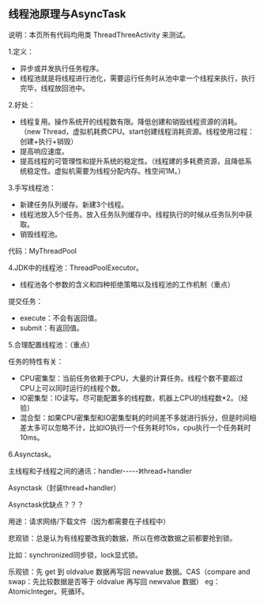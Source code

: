 ## 线程池原理与AsyncTask

说明：本页所有代码均用类 ThreadThreeActivity 来测试。

1.定义：

* 异步或并发执行任务程序。
* 线程池就是将线程进行池化，需要运行任务时从池中拿一个线程来执行，执行完毕，线程放回池中。

2.好处：

* 线程复用。操作系统开的线程数有限。降低创建和销毁线程资源的消耗。（new Thread，虚拟机耗费CPU。start创建线程消耗资源。线程使用过程：创建+执行+销毁）
* 提高响应速度。
* 提高线程的可管理性和提升系统的稳定性。（线程建的多耗费资源，且降低系统稳定性。虚拟机需要为线程分配内存。栈空间1M。）

3.手写线程池：

* 新建任务队列缓存。新建3个线程。
* 线程池放入5个任务。放入任务队列缓存中。线程执行的时候从任务队列中获取。
* 销毁线程池。

代码：MyThreadPool

4.JDK中的线程池：ThreadPoolExecutor。

* 线程池各个参数的含义和四种拒绝策略以及线程池的工作机制（重点）

提交任务：

* execute：不会有返回值。
* submit：有返回值。

5.合理配置线程池：（重点）

任务的特性有关：

* CPU密集型：当前任务依赖于CPU，大量的计算任务。线程个数不要超过CPU上可以同时运行的线程个数。
* IO密集型：IO读写。尽可能配置多的线程数，机器上CPU的线程数*2。（经验）
* 混合型：如果CPU密集型和IO密集型耗的时间差不多就进行拆分，但是时间相差太多可以忽略不计，比如IO执行一个任务耗时10s，cpu执行一个任务耗时10ms。

6.Asynctask。

主线程和子线程之间的通讯：handler-----》thread+handler

Asynctask（封装thread+handler）

Asynctask优缺点？？？

用途：请求网络/下载文件（因为都需要在子线程中）

悲观锁：总是认为有线程要改我的数据，所以在修改数据之前都要抢到锁。

比如：synchronized同步锁，lock显式锁。

乐观锁：先 get 到 oldvalue 数据再写回 newvalue 数据。CAS（compare and swap：先比较数据是否等于 oldvalue 再写回 newvalue 数据）
eg：AtomicInteger。死循环。





